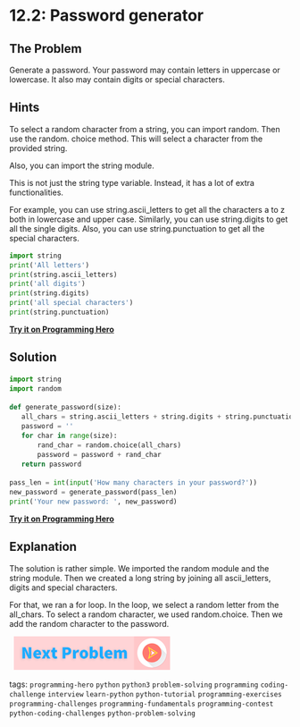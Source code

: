 # 12.2: Password generator

## The Problem

Generate a password. Your password may contain letters in uppercase or lowercase. It also may contain digits or special characters. 

## Hints
To select a random character from a string, you can import random. Then use the random. choice method. This will select a character from the provided string. 

Also, you can import the string module. 

This is not just the string type variable. Instead, it has a lot of extra functionalities.

For example, you can use string.ascii_letters to get all the characters a to z both in lowercase and upper case. Similarly, you can use string.digits to get all the single digits. Also, you can use string.punctuation to get all the special characters.

```python
import string
print('All letters')
print(string.ascii_letters)
print('all digits')
print(string.digits)
print('all special characters')
print(string.punctuation)
```

**[Try it on Programming Hero](https://play.google.com/store/apps/details?id=com.learnprogramming.codecamp)**

## Solution
```python
import string
import random
 
def generate_password(size):
   all_chars = string.ascii_letters + string.digits + string.punctuation
   password = ''
   for char in range(size):
       rand_char = random.choice(all_chars)
       password = password + rand_char
   return password
 
pass_len = int(input('How many characters in your password?'))
new_password = generate_password(pass_len)
print('Your new password: ', new_password)
```
**[Try it on Programming Hero](https://play.google.com/store/apps/details?id=com.learnprogramming.codecamp)**


## Explanation
The solution is rather simple. We imported the random module and the string module. Then we created a long string by joining all ascii_letters, digits and special characters.

For that, we ran a for loop. In the loop, we select a random letter from the all_chars. To select a random character, we used random.choice. Then we add the random character to the password. 


&nbsp;
[![Next Page](../assets/next-button.png)](Password-with-requirements.md)
&nbsp;

tags:  `programming-hero`  `python`  `python3`  `problem-solving`  `programming`  `coding-challenge`  `interview`  `learn-python`  `python-tutorial`  `programming-exercises`  `programming-challenges`  `programming-fundamentals`  `programming-contest`  `python-coding-challenges`  `python-problem-solving`
